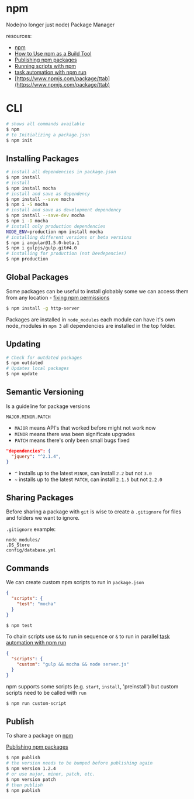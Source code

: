 # npm
Node(no longer just node) Package Manager

resources:
- [npm](http://npmjs.com/)
- [How to Use npm as a Build Tool](http://blog.keithcirkel.co.uk/how-to-use-npm-as-a-build-tool/)
- [Publishing npm packages](https://docs.npmjs.com/getting-started/publishing-npm-packages)
- [Running scripts with npm](http://www.jayway.com/2014/03/28/running-scripts-with-npm/)
- [task automation with npm run](http://substack.net/task_automation_with_npm_run)
- [https://www.npmjs.com/package/ttab](https://www.npmjs.com/package/ttab)

# CLI

```sh
# shows all commands available
$ npm
# to Initializing a package.json
$ npm init
```

## Installing Packages

```sh
# install all dependencies in package.json
$ npm install
# install
$ npm install mocha
# install and save as dependency
$ npm install --save mocha
$ npm i -S mocha
# install and save as development dependency
$ npm install --save-dev mocha
$ npm i -D mocha
# install only production dependencies
NODE_ENV=production npm install mocha
# installing different versions or beta versions
$ npm i angular@1.5.0-beta.1
$ npm i gulpjs/gulp.git#4.0
# installing for production (not Devdepencies)
$ npm production
```

## Global Packages
Some packages can be useful to install globably some we can access them from any location - [fixing npm permissions](https://docs.npmjs.com/getting-started/fixing-npm-permissions)

```sh
$ npm install -g http-server
```

Packages are installed in `node_modules` each module can have it's own node_modules in `npm 3` all dependencies are installed in the top folder.

## Updating

```sh
# Check for outdated packages
$ npm outdated
# Updates local packages
$ npm update
```

## Semantic Versioning

Is a guideline for package versions
```
MAJOR.MINOR.PATCH
```

- `MAJOR` means API's that worked before might not work now
- `MINOR` means there was been significate upgrades
- `PATCH` means there's only been small bugs fixed

```json
"dependencies": {
  "jquery": "^2.1.4",
}
```

- `^` installs up to the latest `MINOR`, can install `2.2` but not `3.0`
- `~` installs up to the latest `PATCH`, can install `2.1.5` but not `2.2.0`


## Sharing Packages
Before sharing a package with `git` is wise to create a `.gitignore` for files and folders we want to ignore.

`.gitignore` example:
```
node_modules/
.DS_Store
config/database.yml
```

## Commands
We can create custom npm scripts to run in `package.json`

```json
{
  "scripts": {
    "test": "mocha"
  }
}
```
```sh
$ npm test
```
To chain scripts use `&&` to run in sequence or `&` to run in parallel [task automation with npm run](http://substack.net/task_automation_with_npm_run)
```json
{
  "scripts": {
    "custom": "gulp && mocha && node server.js"
  }
}
```
npm supports some scripts (e.g. `start`, `install`, 'preinstall') but custom scripts need to be called with `run`
```sh
$ npm run custom-script
```


## Publish
To share a package on [npm](http://npmjs.com/)

[Publishing npm packages](https://docs.npmjs.com/getting-started/publishing-npm-packages)

```sh
$ npm publish
# the version needs to be bumped before publishing again
$ npm version 1.2.4
# or use major, minor, patch, etc.
$ npm version patch
# then publish
$ npm publish
```
